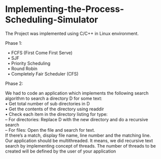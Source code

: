 # Implementing-the-Process-Scheduling-Simulator
The Project was implemented using	C/C++	in Linux	environment. 


Phase 1:

   • FCFS	(First Come First Serve)	
   • SJF	
   • Priority	Scheduling	
   • Round	Robin	
   • Completely	Fair Scheduler	(CFS)

Phase 2:


We had to code an application which implements the following search algorithm to search a directory D for some text:   
• Get total number of sub directories in D  
• Get the contents of the directory using readdir  
• Check each item in the directory listing for type:   
– For directories: Replace D with the new directory and do a recursive search  
– For files: Open the file and search for text.  
If there’s a match, display file name, line number and the matching line.  
Our application should be multithreaded.  It means, we did recursive text search by implementing concept of threads. 
The number of threads to be created will be defined by the user of your application
